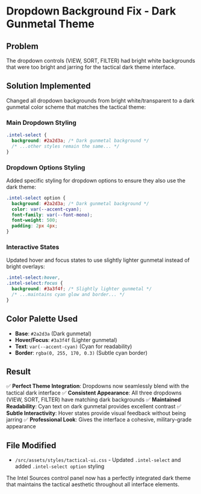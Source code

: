 # Dropdown Background Fix - Dark Gunmetal Theme

## Problem
The dropdown controls (VIEW, SORT, FILTER) had bright white backgrounds that were too bright and jarring for the tactical dark theme interface.

## Solution Implemented
Changed all dropdown backgrounds from bright white/transparent to a dark gunmetal color scheme that matches the tactical theme:

### Main Dropdown Styling
```css
.intel-select {
  background: #2a2d3a; /* Dark gunmetal background */
  /* ...other styles remain the same... */
}
```

### Dropdown Options Styling
Added specific styling for dropdown options to ensure they also use the dark theme:
```css
.intel-select option {
  background: #2a2d3a; /* Dark gunmetal background */
  color: var(--accent-cyan);
  font-family: var(--font-mono);
  font-weight: 500;
  padding: 2px 4px;
}
```

### Interactive States
Updated hover and focus states to use slightly lighter gunmetal instead of bright overlays:
```css
.intel-select:hover,
.intel-select:focus {
  background: #3a3f4f; /* Slightly lighter gunmetal */
  /* ...maintains cyan glow and border... */
}
```

## Color Palette Used
- **Base**: `#2a2d3a` (Dark gunmetal)
- **Hover/Focus**: `#3a3f4f` (Lighter gunmetal)
- **Text**: `var(--accent-cyan)` (Cyan for readability)
- **Border**: `rgba(0, 255, 170, 0.3)` (Subtle cyan border)

## Result
✅ **Perfect Theme Integration**: Dropdowns now seamlessly blend with the tactical dark interface
✅ **Consistent Appearance**: All three dropdowns (VIEW, SORT, FILTER) have matching dark backgrounds
✅ **Maintained Readability**: Cyan text on dark gunmetal provides excellent contrast
✅ **Subtle Interactivity**: Hover states provide visual feedback without being jarring
✅ **Professional Look**: Gives the interface a cohesive, military-grade appearance

## File Modified
- `/src/assets/styles/tactical-ui.css` - Updated `.intel-select` and added `.intel-select option` styling

The Intel Sources control panel now has a perfectly integrated dark theme that maintains the tactical aesthetic throughout all interface elements.
